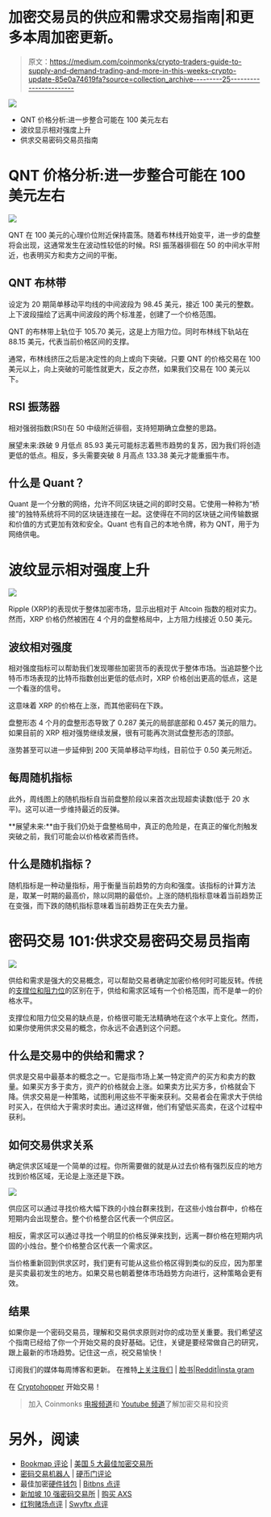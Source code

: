 # 加密交易员的供应和需求交易指南|和更多本周加密更新。

> 原文：<https://medium.com/coinmonks/crypto-traders-guide-to-supply-and-demand-trading-and-more-in-this-weeks-crypto-update-85e0a74619fa?source=collection_archive---------25----------------------->

![](img/b942f9c7c7e2fc132521a5ddd61bcf42.png)

*   QNT 价格分析:进一步整合可能在 100 美元左右
*   波纹显示相对强度上升
*   供求交易密码交易员指南

# QNT 价格分析:进一步整合可能在 100 美元左右

![](img/11058a2f8ed1f47c1e39eb8c2c8e0779.png)

QNT 在 100 美元的心理价位附近保持震荡。随着布林线开始变平，进一步的盘整将会出现，这通常发生在波动性较低的时候。RSI 振荡器徘徊在 50 的中间水平附近，也表明买方和卖方之间的平衡。

## QNT 布林带

设定为 20 期简单移动平均线的中间波段为 98.45 美元，接近 100 美元的整数。上下波段描绘了远离中间波段的两个标准差，创建了一个价格范围。

QNT 的布林带上轨位于 105.70 美元，这是上方阻力位。同时布林线下轨站在 88.15 美元，代表当前价格区间的支撑。

通常，布林线挤压之后是决定性的向上或向下突破。只要 QNT 的价格交易在 100 美元以上，向上突破的可能性就更大，反之亦然，如果我们交易在 100 美元以下。

## RSI 振荡器

相对强弱指数(RSI)在 50 中级附近徘徊，支持短期确立盘整的思路。

展望未来:跌破 9 月低点 85.93 美元可能标志着熊市趋势的复苏，因为我们将创造更低的低点。相反，多头需要突破 8 月高点 133.38 美元才能重振牛市。

## 什么是 Quant？

Quant 是一个分散的网络，允许不同区块链之间的即时交易。它使用一种称为“桥接”的独特系统将不同的区块链连接在一起。这使得在不同的区块链之间传输数据和价值的方式更加有效和安全。Quant 也有自己的本地令牌，称为 QNT，用于为网络供电。

# 波纹显示相对强度上升

![](img/0eadf73991d7c3cf9db8b80d68caf969.png)

Ripple (XRP)的表现优于整体加密市场，显示出相对于 Altcoin 指数的相对实力。然而，XRP 价格仍然被困在 4 个月的盘整格局中，上方阻力线接近 0.50 美元。

## 波纹相对强度

相对强度指标可以帮助我们发现哪些加密货币的表现优于整体市场。当追踪整个比特币市场表现的比特币指数创出更低的低点时，XRP 价格创出更高的低点，这是一个看涨的信号。

这意味着 XRP 的价格在上涨，而其他密码在下跌。

盘整形态 4 个月的盘整形态导致了 0.287 美元的局部底部和 0.457 美元的阻力。如果目前的 XRP 相对强势继续发展，很有可能再次测试盘整形态的顶部。

涨势甚至可以进一步延伸到 200 天简单移动平均线，目前位于 0.50 美元附近。

## 每周随机指标

此外，周线图上的随机指标自当前盘整阶段以来首次出现超卖读数(低于 20 水平)。这可以进一步维持最近的反弹。

**展望未来:**由于我们仍处于盘整格局中，真正的危险是，在真正的催化剂触发突破之前，我们可能会以价格收紧而告终。

## 什么是随机指标？

随机指标是一种动量指标，用于衡量当前趋势的方向和强度。该指标的计算方法是，取某一时期的最高价，除以同期的最低价。上涨的随机指标意味着当前趋势正在变强，而下跌的随机指标意味着当前趋势正在失去力量。

# 密码交易 101:供求交易密码交易员指南

![](img/15768be3915acdeee9bc73da960bfc06.png)

供给和需求是强大的交易概念，可以帮助交易者确定加密价格何时可能反转。传统的[支撑位和阻力位](https://www.cryptohopper.com/blog/7502-how-to-pick-support-and-resistance-levels-the-right-way)的区别在于，供给和需求区域有一个价格范围，而不是单一的价格水平。

支撑位和阻力位交易的缺点是，价格很可能无法精确地在这个水平上变化。然而，如果你使用供求交易的概念，你永远不会遇到这个问题。

## 什么是交易中的供给和需求？

供求是交易中最基本的概念之一。它是指市场上某一特定资产的买方和卖方的数量。如果买方多于卖方，资产的价格就会上涨。如果卖方比买方多，价格就会下降。供求交易是一种策略，试图利用这些不平衡来获利。交易者会在需求大于供给时买入，在供给大于需求时卖出。通过这样做，他们有望低买高卖，在这个过程中获利。

## 如何交易供求关系

确定供求区域是一个简单的过程。你所需要做的就是从过去价格有强烈反应的地方找到价格区域，无论是上涨还是下跌。

![](img/482ca596ca74a081387b4d3d57fb62f4.png)

供应区可以通过寻找价格大幅下跌的小烛台群来找到，在这些小烛台群中，价格在短期内会出现整合。整个价格整合区代表一个供应区。

相反，需求区可以通过寻找一个明显的价格反弹来找到，远离一群价格在短期内巩固的小烛台。整个价格整合区代表一个需求区。

当价格重新回到供求区时，我们更有可能从这些价格区得到类似的反应，因为那里是买卖最初发生的地方。如果交易也朝着整体市场趋势方向进行，这种策略会更有效。

## 结果

如果你是一个密码交易员，理解和交易供求原则对你的成功至关重要。我们希望这个指南已经给了你一个开始交易的良好基础。记住，关键是要经常做自己的研究，跟上最新的市场趋势。记住这一点，祝交易愉快！

订阅我们的媒体每周博客和更新。
在推特[上关注我们](https://twitter.com/cryptohopper) | [脸书](https://www.facebook.com/cryptohopper)|[Reddit](https://www.reddit.com/r/CryptoHopper/)|[insta gram](https://www.instagram.com/cryptohopper/?hl=nl)

在 [Cryptohopper](https://www.cryptohopper.com/) 开始交易！

> 加入 Coinmonks [电报频道](https://t.me/coincodecap)和 [Youtube 频道](https://www.youtube.com/c/coinmonks/videos)了解加密交易和投资

# 另外，阅读

*   [Bookmap 评论](https://coincodecap.com/bookmap-review-2021-best-trading-software) | [美国 5 大最佳加密交易所](https://coincodecap.com/crypto-exchange-usa)
*   [密码交易机器人](/coinmonks/crypto-trading-bot-c2ffce8acb2a) | [硬币门评论](https://coincodecap.com/coingate-review)
*   最佳加密[硬件钱包](/coinmonks/hardware-wallets-dfa1211730c6) | [Bitbns 点评](/coinmonks/bitbns-review-38256a07e161)
*   [新加坡 10 强密码交易所](https://coincodecap.com/crypto-exchange-in-singapore) | [购买 AXS](https://coincodecap.com/buy-axs-token)
*   [红狗赌场点评](https://coincodecap.com/red-dog-casino-review) | [Swyftx 点评](https://coincodecap.com/swyftx-review)